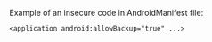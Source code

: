 
Example of an insecure code in AndroidManifest file:

    <application android:allowBackup="true" ...>

